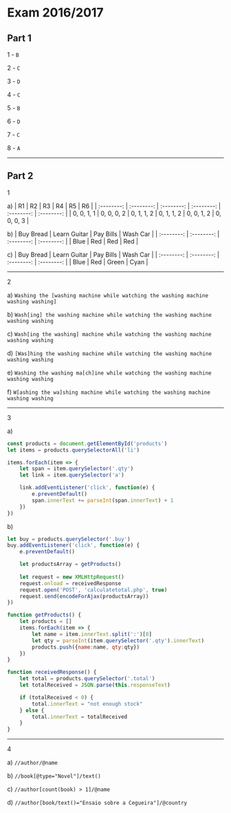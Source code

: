 # Exam 2016/2017

## Part 1

1 - `B`

2 - `C`

3 - `D`

4 - `C`

5 - `B`

6 - `D`

7 - `C`

8 - `A`

---

## Part 2

1

a) 
| R1 | R2 | R3 | R4 | R5 | R6 |
| :--------: | :--------: | :--------: | :--------: | :--------: | :--------: |
| 0, 0, 1, 1 | 0, 0, 0, 2 | 0, 1, 1, 2 | 0, 1, 1, 2 | 0, 0, 1, 2 | 0, 0, 0, 3 |

b) 
| Buy Bread | Learn Guitar | Pay Bills | Wash Car |
| :--------: | :--------: | :--------: | :--------: |
| Blue | Red | Red | Red |

c) 
| Buy Bread | Learn Guitar | Pay Bills | Wash Car |
| :--------: | :--------: | :--------: | :--------: |
| Blue | Red | Green | Cyan |

---

2

a) `Washing the [washing machine while watching the washing machine washing washing]`

b) `Wash[ing] the washing machine while watching the washing machine washing washing`

c) `Wash[ing the washing] machine while watching the washing machine washing washing`

d) `[Was]hing the washing machine while watching the washing machine washing washing`

e) `Washing the washing ma[ch]ine while watching the washing machine washing washing`

f) `W[ashing the wa]shing machine while watching the washing machine washing washing`

---

3

a) 
```js
const products = document.getElementById('products')
let items = products.querySelectorAll('li')

items.forEach(item => {
    let span = item.querySelector('.qty')
    let link = item.querySelector('a')

    link.addEventListener('click', function(e) {
        e.preventDefault()
        span.innerText += parseInt(span.innerText) + 1
    })
})
```

b)
```js
let buy = products.querySelector('.buy')
buy.addEventListener('click', function(e) {
    e.preventDefault()

    let productsArray = getProducts()
    
    let request = new XMLHttpRequest()
    request.onload = receivedResponse
    request.open('POST', 'calculatetotal.php', true)
    request.send(encodeForAjax(productsArray))
})

function getProducts() {
    let products = []
    items.forEach(item => {
        let name = item.innerText.split(':')[0]
        let qty = parseInt(item.querySelector('.qty').innerText)
        products.push({name:name, qty:qty})
    })
}

function receivedResponse() {
    let total = products.querySelector('.total')
    let totalReceived = JSON.parse(this.responseText)

    if (totalReceived < 0) {
        total.innerText = "not enough stock"
    } else {
        total.innerText = totalReceived
    }
}
```
---

4

a) `//author/@name`

b) `//book[@type="Novel"]/text()`

c) `//author[count(book) > 1]/@name`

d) `//author[book/text()="Ensaio sobre a Cegueira"]/@country`

